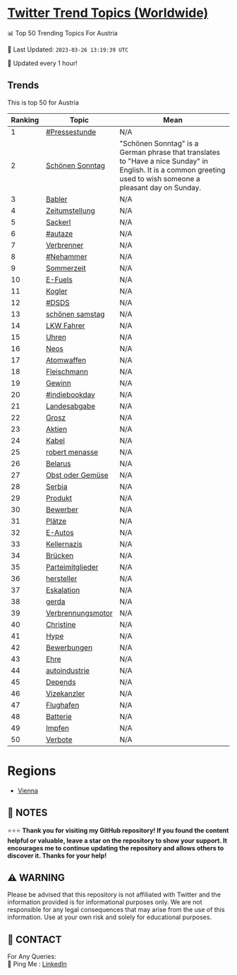 [Twitter Trend Topics (Worldwide)](https://github.com/ErcinDedeoglu/Twitter-Trend-Topics)
==========


📊 Top 50 Trending Topics For Austria

📆 Last Updated: `2023-03-26 13:19:39 UTC`

🔧 Updated every 1 hour!


## Trends

This is top 50 for Austria

| Ranking | Topic | Mean |
| ------- | ------------ | ------------ |
| 1 | [#Pressestunde](http://twitter.com/search?q=%23Pressestunde) | N/A |
| 2 | [Schönen Sonntag](http://twitter.com/search?q=Sch%c3%b6nen+Sonntag) | "Schönen Sonntag" is a German phrase that translates to "Have a nice Sunday" in English. It is a common greeting used to wish someone a pleasant day on Sunday. |
| 3 | [Babler](http://twitter.com/search?q=Babler) | N/A |
| 4 | [Zeitumstellung](http://twitter.com/search?q=Zeitumstellung) | N/A |
| 5 | [Sackerl](http://twitter.com/search?q=Sackerl) | N/A |
| 6 | [#autaze](http://twitter.com/search?q=%23autaze) | N/A |
| 7 | [Verbrenner](http://twitter.com/search?q=Verbrenner) | N/A |
| 8 | [#Nehammer](http://twitter.com/search?q=%23Nehammer) | N/A |
| 9 | [Sommerzeit](http://twitter.com/search?q=Sommerzeit) | N/A |
| 10 | [E-Fuels](http://twitter.com/search?q=E-Fuels) | N/A |
| 11 | [Kogler](http://twitter.com/search?q=Kogler) | N/A |
| 12 | [#DSDS](http://twitter.com/search?q=%23DSDS) | N/A |
| 13 | [schönen samstag](http://twitter.com/search?q=sch%c3%b6nen+samstag) | N/A |
| 14 | [LKW Fahrer](http://twitter.com/search?q=LKW+Fahrer) | N/A |
| 15 | [Uhren](http://twitter.com/search?q=Uhren) | N/A |
| 16 | [Neos](http://twitter.com/search?q=Neos) | N/A |
| 17 | [Atomwaffen](http://twitter.com/search?q=Atomwaffen) | N/A |
| 18 | [Fleischmann](http://twitter.com/search?q=Fleischmann) | N/A |
| 19 | [Gewinn](http://twitter.com/search?q=Gewinn) | N/A |
| 20 | [#indiebookday](http://twitter.com/search?q=%23indiebookday) | N/A |
| 21 | [Landesabgabe](http://twitter.com/search?q=Landesabgabe) | N/A |
| 22 | [Grosz](http://twitter.com/search?q=Grosz) | N/A |
| 23 | [Aktien](http://twitter.com/search?q=Aktien) | N/A |
| 24 | [Kabel](http://twitter.com/search?q=Kabel) | N/A |
| 25 | [robert menasse](http://twitter.com/search?q=robert+menasse) | N/A |
| 26 | [Belarus](http://twitter.com/search?q=Belarus) | N/A |
| 27 | [Obst oder Gemüse](http://twitter.com/search?q=Obst+oder+Gem%c3%bcse) | N/A |
| 28 | [Serbia](http://twitter.com/search?q=Serbia) | N/A |
| 29 | [Produkt](http://twitter.com/search?q=Produkt) | N/A |
| 30 | [Bewerber](http://twitter.com/search?q=Bewerber) | N/A |
| 31 | [Plätze](http://twitter.com/search?q=Pl%c3%a4tze) | N/A |
| 32 | [E-Autos](http://twitter.com/search?q=E-Autos) | N/A |
| 33 | [Kellernazis](http://twitter.com/search?q=Kellernazis) | N/A |
| 34 | [Brücken](http://twitter.com/search?q=Br%c3%bccken) | N/A |
| 35 | [Parteimitglieder](http://twitter.com/search?q=Parteimitglieder) | N/A |
| 36 | [hersteller](http://twitter.com/search?q=hersteller) | N/A |
| 37 | [Eskalation](http://twitter.com/search?q=Eskalation) | N/A |
| 38 | [gerda](http://twitter.com/search?q=gerda) | N/A |
| 39 | [Verbrennungsmotor](http://twitter.com/search?q=Verbrennungsmotor) | N/A |
| 40 | [Christine](http://twitter.com/search?q=Christine) | N/A |
| 41 | [Hype](http://twitter.com/search?q=Hype) | N/A |
| 42 | [Bewerbungen](http://twitter.com/search?q=Bewerbungen) | N/A |
| 43 | [Ehre](http://twitter.com/search?q=Ehre) | N/A |
| 44 | [autoindustrie](http://twitter.com/search?q=autoindustrie) | N/A |
| 45 | [Depends](http://twitter.com/search?q=Depends) | N/A |
| 46 | [Vizekanzler](http://twitter.com/search?q=Vizekanzler) | N/A |
| 47 | [Flughafen](http://twitter.com/search?q=Flughafen) | N/A |
| 48 | [Batterie](http://twitter.com/search?q=Batterie) | N/A |
| 49 | [Impfen](http://twitter.com/search?q=Impfen) | N/A |
| 50 | [Verbote](http://twitter.com/search?q=Verbote) | N/A |



# Regions

* [Vienna](</Austria/Vienna.md>)



## 📝 NOTES

⭐⭐⭐ **Thank you for visiting my GitHub repository! If you found the content helpful or valuable, leave a star on the repository to show your support. It encourages me to continue updating the repository and allows others to discover it. Thanks for your help!**


## ⚠️ WARNING

Please be advised that this repository is not affiliated with Twitter and the information provided is for informational purposes only. We are not responsible for any legal consequences that may arise from the use of this information. Use at your own risk and solely for educational purposes.


## 📨 CONTACT

 For Any Queries:  
            🏓 Ping Me : [LinkedIn](https://www.linkedin.com/in/ercindedeoglu/)
